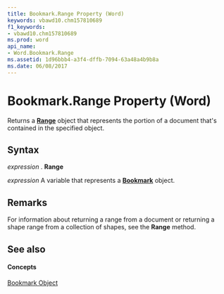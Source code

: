 ```yaml
---
title: Bookmark.Range Property (Word)
keywords: vbawd10.chm157810689
f1_keywords:
- vbawd10.chm157810689
ms.prod: word
api_name:
- Word.Bookmark.Range
ms.assetid: 1d96bbb4-a3f4-dffb-7094-63a48a4b9b8a
ms.date: 06/08/2017
---
```



# Bookmark.Range Property (Word)

Returns a  **[Range](Word.Range.md)** object that represents the portion of a document that's contained in the specified object.


## Syntax

 _expression_ . **Range**

 _expression_ A variable that represents a **[Bookmark](Word.Bookmark.md)** object.


## Remarks

For information about returning a range from a document or returning a shape range from a collection of shapes, see the  **Range** method.


## See also


#### Concepts


[Bookmark Object](Word.Bookmark.md)

